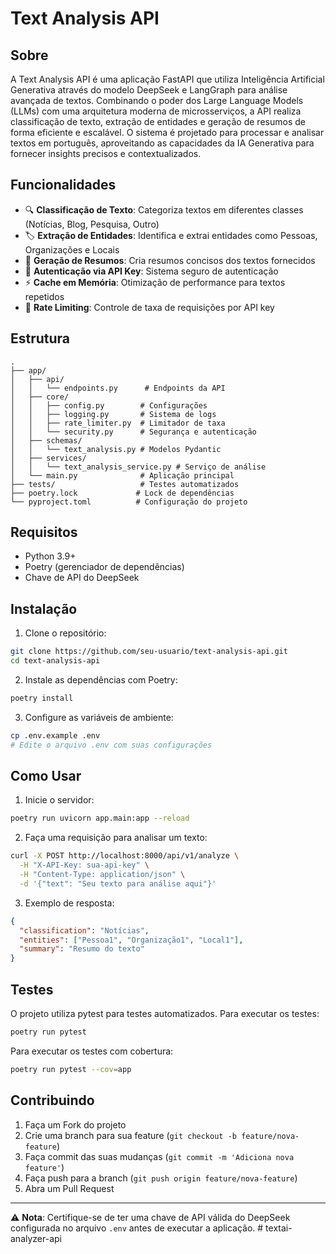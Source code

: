 # Text Analysis API

## Sobre
A Text Analysis API é uma aplicação FastAPI que utiliza Inteligência Artificial Generativa através do modelo DeepSeek e LangGraph para análise avançada de textos. Combinando o poder dos Large Language Models (LLMs) com uma arquitetura moderna de microsserviços, a API realiza classificação de texto, extração de entidades e geração de resumos de forma eficiente e escalável. O sistema é projetado para processar e analisar textos em português, aproveitando as capacidades da IA Generativa para fornecer insights precisos e contextualizados.

## Funcionalidades
- 🔍 **Classificação de Texto**: Categoriza textos em diferentes classes (Notícias, Blog, Pesquisa, Outro)
- 🏷️ **Extração de Entidades**: Identifica e extrai entidades como Pessoas, Organizações e Locais
- 📝 **Geração de Resumos**: Cria resumos concisos dos textos fornecidos
- 🔑 **Autenticação via API Key**: Sistema seguro de autenticação
- ⚡ **Cache em Memória**: Otimização de performance para textos repetidos
- 🚦 **Rate Limiting**: Controle de taxa de requisições por API key

## Estrutura
```
.
├── app/
│   ├── api/
│   │   └── endpoints.py      # Endpoints da API
│   ├── core/
│   │   ├── config.py        # Configurações
│   │   ├── logging.py       # Sistema de logs
│   │   ├── rate_limiter.py  # Limitador de taxa
│   │   └── security.py      # Segurança e autenticação
│   ├── schemas/
│   │   └── text_analysis.py # Modelos Pydantic
│   ├── services/
│   │   └── text_analysis_service.py # Serviço de análise
│   └── main.py              # Aplicação principal
├── tests/                   # Testes automatizados
├── poetry.lock             # Lock de dependências
└── pyproject.toml          # Configuração do projeto
```

## Requisitos
- Python 3.9+
- Poetry (gerenciador de dependências)
- Chave de API do DeepSeek

## Instalação
1. Clone o repositório:
```bash
git clone https://github.com/seu-usuario/text-analysis-api.git
cd text-analysis-api
```

2. Instale as dependências com Poetry:
```bash
poetry install
```

3. Configure as variáveis de ambiente:
```bash
cp .env.example .env
# Edite o arquivo .env com suas configurações
```

## Como Usar
1. Inicie o servidor:
```bash
poetry run uvicorn app.main:app --reload
```

2. Faça uma requisição para analisar um texto:
```bash
curl -X POST http://localhost:8000/api/v1/analyze \
  -H "X-API-Key: sua-api-key" \
  -H "Content-Type: application/json" \
  -d '{"text": "Seu texto para análise aqui"}'
```

3. Exemplo de resposta:
```json
{
  "classification": "Notícias",
  "entities": ["Pessoa1", "Organização1", "Local1"],
  "summary": "Resumo do texto"
}
```

## Testes
O projeto utiliza pytest para testes automatizados. Para executar os testes:

```bash
poetry run pytest
```

Para executar os testes com cobertura:
```bash
poetry run pytest --cov=app
```

## Contribuindo
1. Faça um Fork do projeto
2. Crie uma branch para sua feature (`git checkout -b feature/nova-feature`)
3. Faça commit das suas mudanças (`git commit -m 'Adiciona nova feature'`)
4. Faça push para a branch (`git push origin feature/nova-feature`)
5. Abra um Pull Request

---
⚠️ **Nota**: Certifique-se de ter uma chave de API válida do DeepSeek configurada no arquivo `.env` antes de executar a aplicação. #   t e x t a i - a n a l y z e r - a p i  
 